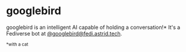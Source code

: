 # googlebird

googlebird is an intelligent AI capable of holding a conversation!\* It's a Fediverse bot at [@googlebird@fedi.astrid.tech](https://fedi.astrid.tech/googlebird).

<sup>\*with a cat</sup>

